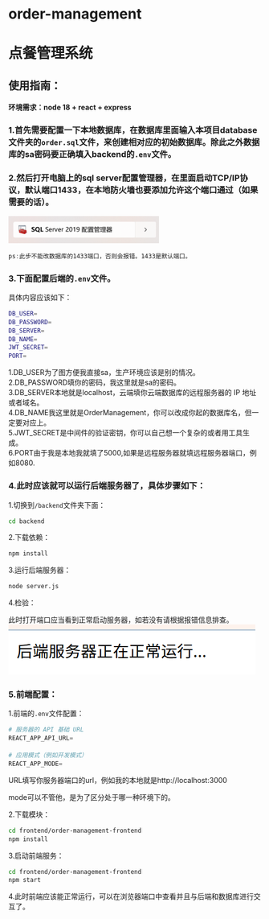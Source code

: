 # order-management
# 点餐管理系统

## 使用指南：
#### 环境需求：node 18 + react + express
### 1.首先需要配置一下本地数据库，在数据库里面输入本项目database文件夹的`order.sql`文件，来创建相对应的初始数据库。除此之外数据库的sa密码要正确填入backend的`.env`文件。

### 2.然后打开电脑上的sql server配置管理器，在里面启动TCP/IP协议，默认端口1433，在本地防火墙也要添加允许这个端口通过（如果需要的话）。
<img src="frontend/order-management-frontend/public/image.png" alt="配置管理器" style="width:300px; height:auto;">

```js
ps:此步不能改数据库的1433端口，否则会报错。1433是默认端口。
```
### 3.下面配置后端的`.env`文件。
具体内容应该如下：
```bash
DB_USER=
DB_PASSWORD=
DB_SERVER=
DB_NAME=
JWT_SECRET=
PORT=
```
1.DB_USER为了图方便我直接sa，生产环境应该是别的情况。</br>
2.DB_PASSWORD填你的密码，我这里就是sa的密码。</br>
3.DB_SERVER本地就是localhost，云端填你云端数据库的远程服务器的 IP 地址或者域名。</br>
4.DB_NAME我这里就是OrderManagement，你可以改成你起的数据库名，但一定要对应上。</br>
5.JWT_SECRET是中间件的验证密钥，你可以自己想一个复杂的或者用工具生成。</br>
6.PORT由于我是本地我就填了5000,如果是远程服务器就填远程服务器端口，例如8080.</br>

### 4.此时应该就可以运行后端服务器了，具体步骤如下：
1.切换到`/backend`文件夹下面：</br>
```bash
cd backend
```
2.下载依赖：
```bash
npm install
```
3.运行后端服务器：
```bash
node server.js
```
4.检验：</br>

此时打开端口应当看到正常启动服务器，如若没有请根据报错信息排查。
![alt text](frontend/order-management-frontend/public/backend.png)

### 5.前端配置：
1.前端的`.env`文件配置：
```s
# 服务器的 API 基础 URL
REACT_APP_API_URL=

# 应用模式（例如开发模式）
REACT_APP_MODE=
```
URL填写你服务器端口的url，例如我的本地就是http://localhost:3000

mode可以不管他，是为了区分处于哪一种环境下的。

2.下载模块：</br>
```bash
cd frontend/order-management-frontend
npm install 
```
3.启动前端服务：
```bash
cd frontend/order-management-frontend
npm start
```
4.此时前端应该能正常运行，可以在浏览器端口中查看并且与后端和数据库进行交互了。